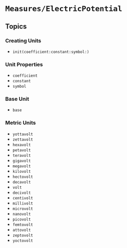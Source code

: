 # ``Measures/ElectricPotential``

## Topics

### Creating Units

- ``init(coefficient:constant:symbol:)``

### Unit Properties

- ``coefficient``
- ``constant``
- ``symbol``

### Base Unit

- ``base``

### Metric Units

- ``yottavolt``
- ``zettavolt``
- ``hexavolt``
- ``petavolt``
- ``teravolt``
- ``gigavolt``
- ``megavolt``
- ``kilovolt``
- ``hectovolt``
- ``decavolt``
- ``volt``
- ``decivolt``
- ``centivolt``
- ``millivolt``
- ``microvolt``
- ``nanovolt``
- ``picovolt``
- ``femtovolt``
- ``attovolt``
- ``zeptovolt``
- ``yoctovolt``
